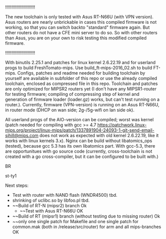 !!!!!!!!!!!!!!!!!!!!!!!!

The new toolchain is only tested with Asus RT-N66U (with VPN version). Asus routers are nearly unbrickable in cases this compiled firmware is not working, so that you can switch backto "standard" firmware again. But other routers do not have a CFE mini server to do so.
So with other routers than Asus, you are on your own to risk testing this modified compiled firmware.

!!!!!!!!!!!!!!!!!!!!!!!!

With binutils 2.25.1 and patches for linux kernel 2.6.22.19 and for userland progs to build FreshTomato-mips. 
Use build_ft-mips-2016_02.sh to build FT-mips. Configs, patches and readme needed for building toolchain by yourself are available in subfolder of this repo or use the already compiled toolchain, enclosed as compressed file in this repo.
Toolchain and patches are only optimized for MIPSR2 routers yet (I don't have any MIPSR1-router for testing firmware; compiling of compressing step of kernel and generation of firmware loader (loader.gz) works, but can't test running on a router.). 
Currently, firmware (VPN-version) is running on an Asus RT-N66U, in router mode (DHCP on wan side; 2g-/5g-wifi on lan side ok). 

All userland progs of the AIO-version can be compiled; worst was kernel (patch needed for compiling with gcc >= 4.7 https://patchwork.linux-mips.org/project/linux-mips/patch/1337891904-24093-1-git-send-email-sjhill@mips.com does not work as expected with old kernel 2.6.22.19, like it works with linux kernels 3.x).
Nginx can be build without libatomics_ops (tested), because gcc 5.3 has its own libatomics part.
With gcc-5.3, there are opportunitues with go source code (currently, cross-toolchain is not created with a go cross-compiler, but it can be configured to be built with.)

BR

st-ty1

Next steps:
- Test with router with NAND flash (WNDR4500)		      tbd.
- shrinking of uclibc.so by libfoo.pl                      tbd.
- ~~Build of RT-N (mipsr2) branch				      Ok
   - ~~Test with Asus RT-N66U				      OK
- ~~Build of RT (mipsr1) branch (without testing due to missing router)		      Ok
- ~~only one single patch for Makefile and one single patch for common.mak (both in /release/src/router) for arm and all mips-branches      OK
